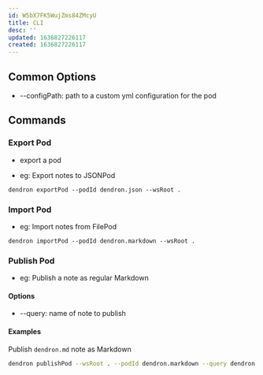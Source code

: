 ```yaml
---
id: W5bX7FK5WujZms84ZMcyU
title: CLI
desc: ''
updated: 1636827226117
created: 1636827226117
---
```


## Common Options

- --configPath: path to a custom yml configuration for the pod

## Commands

### Export Pod

- export a pod

- eg: Export notes to JSONPod

```
dendron exportPod --podId dendron.json --wsRoot . 
```

### Import Pod

- eg: Import notes from FilePod

```
dendron importPod --podId dendron.markdown --wsRoot . 
```

### Publish Pod

- eg: Publish a note as regular Markdown

#### Options
- --query: name of note to publish

#### Examples

Publish `dendron.md` note as Markdown
```sh
dendron publishPod --wsRoot . --podId dendron.markdown --query dendron
```
